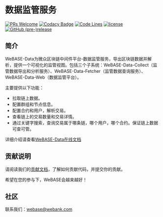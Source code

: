 # 数据监管服务
[![PRs Welcome](https://img.shields.io/badge/PRs-welcome-brightgreen.svg?style=flat-square)](https://webasedoc.readthedocs.io/zh_CN/latest/docs/WeBASE/CONTRIBUTING.html)
[![Codacy Badge](https://api.codacy.com/project/badge/Grade/92c4a706a51d4ad5a6a0387233d4650e)](https://www.codacy.com/gh/WeBankBlockchain/WeBASE-Data?utm_source=github.com&amp;utm_medium=referral&amp;utm_content=WeBankBlockchain/WeBASE-Data&amp;utm_campaign=Badge_Grade)
[![Code Lines](https://tokei.rs/b1/github/WeBankBlockchain/WeBASE-Data?category=code)](https://github.com/WeBankBlockchain/WeBASE-Data)
[![license](http://img.shields.io/badge/license-Apache%20v2-blue.svg)](http://www.apache.org/licenses/)
[![GitHub (pre-)release](https://img.shields.io/github/release/WeBankBlockchain/WeBASE-Data/all.svg)](https://github.com/WeBankBlockchain/WeBASE-Data/releases)


## 简介
WeBASE-Data为微众区块链中间件平台-数据监管服务，导出区块链数据并解析，提供一个可视化的监管视图。包括三个子系统：WeBASE-Data-Collect（监管数据导出和分析服务）、WeBASE-Data-Fetcher（监管数据查询服务）、WeBASE-Data-Web（数据监管平台）。

主要提供以下功能：

- 拉取链上数据。
- 配置群组和节点信息。
- 配置合约和用户，解析交易。
- 查看链上的交易数量和交易详情。
- 通过关键字搜索，查询交易属于哪条链，哪个用户，哪个合约。保证链上数据可查可管。

详细介绍请查看[WeBASE-Data在线文档](https://webasedoc.readthedocs.io/zh_CN/latest/docs/WeBASE-Data/index.html)

## 贡献说明
请阅读我们的[贡献文档](https://webasedoc.readthedocs.io/zh_CN/latest/docs/WeBASE/CONTRIBUTING.html)，了解如何贡献代码，并提交你的贡献。

希望在您的参与下，WeBASE会越来越好！

## 社区
联系我们：webase@webank.com
